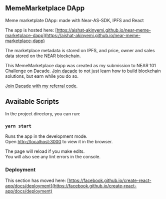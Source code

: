 ## MemeMarketplace DApp

Meme marketplate DApp: made with Near-AS-SDK, IPFS and React

The app is hosted here: [https://aishat-akinyemi.github.io/near-meme-marketplace-dapp](https://aishat-akinyemi.github.io/near-meme-marketplace-dapp)

The marketplace metadata is stored on IPFS, and price, owner and sales data stored on the NEAR blockchain.


This MemeMarketplace dapp was created as my submission to NEAR 101 Challenge on Dacade. [Join dacade](https://dacade.org/signup?invite=aishatakinyemi) to not just learn how to build blockchain solutions, but earn while you do so. 

[Join Dacade with my referral code](https://dacade.org/signup?invite=aishatakinyemi).


## Available Scripts

In the project directory, you can run:

### `yarn start`

Runs the app in the development mode.\
Open [http://localhost:3000](http://localhost:3000) to view it in the browser.

The page will reload if you make edits.\
You will also see any lint errors in the console.

### Deployment

This section has moved here: [https://facebook.github.io/create-react-app/docs/deployment](https://facebook.github.io/create-react-app/docs/deployment)

